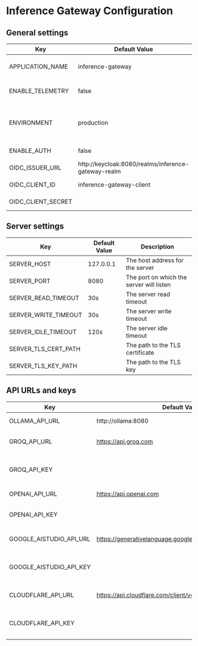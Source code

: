 # Inference Gateway Configuration

## General settings

| Key | Default Value | Description |
| --- | ------------- | ----------- |
| APPLICATION_NAME | inference-gateway | The name of the application |
| ENABLE_TELEMETRY | false | Enable telemetry for the server |
| ENVIRONMENT | production | The environment in which the application is running |
| ENABLE_AUTH | false | Enable authentication |
| OIDC_ISSUER_URL | http://keycloak:8080/realms/inference-gateway-realm | The OIDC issuer URL |
| OIDC_CLIENT_ID | inference-gateway-client | The OIDC client ID |
| OIDC_CLIENT_SECRET |  | The OIDC client secret |

## Server settings

| Key | Default Value | Description |
| --- | ------------- | ----------- |
| SERVER_HOST | 127.0.0.1 | The host address for the server |
| SERVER_PORT | 8080 | The port on which the server will listen |
| SERVER_READ_TIMEOUT | 30s | The server read timeout |
| SERVER_WRITE_TIMEOUT | 30s | The server write timeout |
| SERVER_IDLE_TIMEOUT | 120s | The server idle timeout |
| SERVER_TLS_CERT_PATH |  | The path to the TLS certificate |
| SERVER_TLS_KEY_PATH |  | The path to the TLS key |

## API URLs and keys

| Key | Default Value | Description |
| --- | ------------- | ----------- |
| OLLAMA_API_URL | http://ollama:8080 | The URL for Ollama API |
| GROQ_API_URL | https://api.groq.com | The URL for Groq Cloud API |
| GROQ_API_KEY |  | The Access token for Groq Cloud API |
| OPENAI_API_URL | https://api.openai.com | The URL for OpenAI API |
| OPENAI_API_KEY |  | The Access token for OpenAI API |
| GOOGLE_AISTUDIO_API_URL | https://generativelanguage.googleapis.com | The URL for Google AI Studio API |
| GOOGLE_AISTUDIO_API_KEY |  | The Access token for Google AI Studio API |
| CLOUDFLARE_API_URL | https://api.cloudflare.com/client/v4/accounts/{ACCOUNT_ID} | The URL for Cloudflare API |
| CLOUDFLARE_API_KEY |  | The Access token for Cloudflare API |
